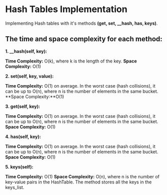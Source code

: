 # Hash Tables Implementation

Implementing Hash tables with it's methods **(get, set, __hash, has, keys)**.

## The time and space complexity for each method:

**1. __hash(self, key):**

**Time Complexity:** O(k), where k is the length of the key.
**Space Complexity:** O(1)

**2. set(self, key, value):**

**Time Complexity:** O(1) on average. In the worst case (hash collisions), it can be up to O(n), where n is the number of elements in the same bucket.
**Space Complexity:**O(1)

**3. get(self, key):**

**Time Complexity:** O(1) on average. In the worst case (hash collisions), it can be up to O(n), where n is the number of elements in the same bucket.
**Space Complexity:** O(1)

**4. has(self, key):**

**Time Complexity:** O(1) on average. In the worst case (hash collisions), it can be up to O(n), where n is the number of elements in the same bucket.
**Space Complexity:** O(1)

**5. keys(self):**

**Time Complexity:** O(1)
**Space Complexity:** O(n), where n is the number of key-value pairs in the HashTable. The method stores all the keys in the keys_list.